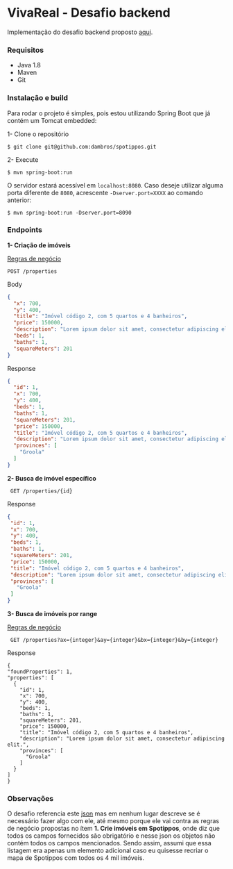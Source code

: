 # VivaReal - Desafio backend

Implementação do desafio backend proposto [aqui](https://github.com/VivaReal/code-challenge/blob/master/backend.md).

### Requisitos

- Java 1.8
- Maven
- Git

### Instalação e build

Para rodar o projeto é simples, pois estou utilizando Spring Boot que já contém um Tomcat embedded:

1- Clone o repositório
```
$ git clone git@github.com:dambros/spotippos.git
```

2- Execute 
```
$ mvn spring-boot:run
```

O servidor estará acessível em ```localhost:8080```. Caso deseje utilizar alguma porta diferente de ```8080```, acrescente ```-Dserver.port=XXXX``` ao comando anterior:

```
$ mvn spring-boot:run -Dserver.port=8090
```

### Endpoints

**1- Criação de imóveis**

[Regras de negócio](https://github.com/VivaReal/code-challenge/blob/master/backend.md#desafio)
```
POST /properties
```
Body 
```json
{
  "x": 700,
  "y": 400,
  "title": "Imóvel código 2, com 5 quartos e 4 banheiros",
  "price": 150000,
  "description": "Lorem ipsum dolor sit amet, consectetur adipiscing elit.",
  "beds": 1,
  "baths": 1,
  "squareMeters": 201
}
```

Response
```json
{
  "id": 1,
  "x": 700,
  "y": 400,
  "beds": 1,
  "baths": 1,
  "squareMeters": 201,
  "price": 150000,
  "title": "Imóvel código 2, com 5 quartos e 4 banheiros",
  "description": "Lorem ipsum dolor sit amet, consectetur adipiscing elit.",
  "provinces": [
    "Groola"
  ]
}
```

**2- Busca de imóvel específico**

```
 GET /properties/{id}
 ```
 
 Response
 ```json
 {
  "id": 1,
  "x": 700,
  "y": 400,
  "beds": 1,
  "baths": 1,
  "squareMeters": 201,
  "price": 150000,
  "title": "Imóvel código 2, com 5 quartos e 4 banheiros",
  "description": "Lorem ipsum dolor sit amet, consectetur adipiscing elit.",
  "provinces": [
    "Groola"
  ]
}
 ```
 
 **3- Busca de imóveis por range**
 
 [Regras de negócio](https://github.com/VivaReal/code-challenge/blob/master/backend.md#3-busque-imóveis-em-spotippos-d)
 
 ```
  GET /properties?ax={integer}&ay={integer}&bx={integer}&by={integer}
  ```
 
 Response
  ```
  {
  "foundProperties": 1,
  "properties": [
    {
      "id": 1,
      "x": 700,
      "y": 400,
      "beds": 1,
      "baths": 1,
      "squareMeters": 201,
      "price": 150000,
      "title": "Imóvel código 2, com 5 quartos e 4 banheiros",
      "description": "Lorem ipsum dolor sit amet, consectetur adipiscing elit.",
      "provinces": [
        "Groola"
      ]
    }
  ]
}
  ```

### Observações

O desafio referencia este [json](https://github.com/VivaReal/code-challenge/blob/master/properties.json) mas em nenhum lugar descreve se é necessário fazer algo com ele, até mesmo porque ele vai contra as regras de negócio propostas no ítem **1. Crie imóveis em Spotippos**, onde diz que todos os campos fornecidos são obrigatório e nesse json os objetos não contém todos os campos mencionados. Sendo assim, assumi que essa listagem era apenas um elemento adicional caso eu quisesse recriar o mapa de Spotippos com todos os 4 mil imóveis.